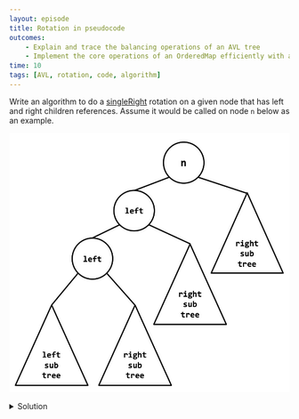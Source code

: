 ```yaml
---
layout: episode
title: Rotation in pseudocode
outcomes:
    - Explain and trace the balancing operations of an AVL tree
    - Implement the core operations of an OrderedMap efficiently with an AVL tree
time: 10 
tags: [AVL, rotation, code, algorithm]
---
```


Write an algorithm to do a <u>singleRight</u> rotation on a given node that has left and right children references. Assume it would be called on node `n` below as an example.

![](assets/rotaion_pseudocode_01.jpg)


<details class="solution">
  <summary>Solution</summary>
  
```java
Node singleRight (Node n) {
  Node child = n.left; //bring up this child
  n.left = child.right; 
  child.right = n;
  return child; //new root 
}
```

![](assets/rotaion_pseudocode_02.jpg)


</details>
